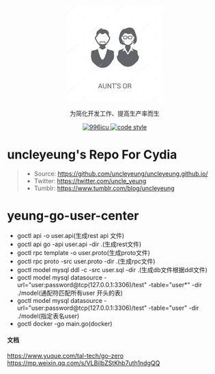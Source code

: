 <p align="center">
  <a href="https://github.com/uncleyeung">
   <img alt="Uncle-Yeong-Logo" src="https://raw.githubusercontent.com/uncleyeung/uncleyeung.github.io/master/web/img/logo1.jpg">
  </a>
</p>

<p align="center">
  为简化开发工作、提高生产率而生
</p>

<p align="center">
  
  <a href="https://github.com/996icu/996.ICU/blob/master/LICENSE">
    <img alt="996icu" src="https://img.shields.io/badge/license-NPL%20(The%20996%20Prohibited%20License)-blue.svg">
  </a>

  <a href="https://www.apache.org/licenses/LICENSE-2.0">
    <img alt="code style" src="https://img.shields.io/badge/license-Apache%202-4EB1BA.svg?style=flat-square">
  </a>
</p>

# uncleyeung's Repo For Cydia
> * Source: https://github.com/uncleyeung/uncleyeung.github.io/
> * Twitter: https://twitter.com/uncle_yeung
> * Tumblr: https://www.tumblr.com/blog/uncleyeung
# yeung-go-user-center
* goctl api -o user.api(生成rest api 文件)
* goctl api go -api user.api -dir .(生成rest文件)
* goctl rpc template -o user.proto(生成proto文件)
* goctl rpc proto -src user.proto -dir .(生成rpc文件)
* goctl model mysql ddl -c -src user.sql -dir .(生成db文件根据ddl文件)
* goctl model mysql datasource -url="user:password@tcp(127.0.0.1:3306)/test" -table="user*" -dir ./model(通配符匹配所有user
开头的表)
* goctl model mysql datasource -url="user:password@tcp(127.0.0.1:3306)/test" -table="user" -dir ./model(指定表名user)
* goctl docker -go main.go(docker)
#### 文档
https://www.yuque.com/tal-tech/go-zero
https://mp.weixin.qq.com/s/VLBiIbZStKhb7uth1ndgQQ